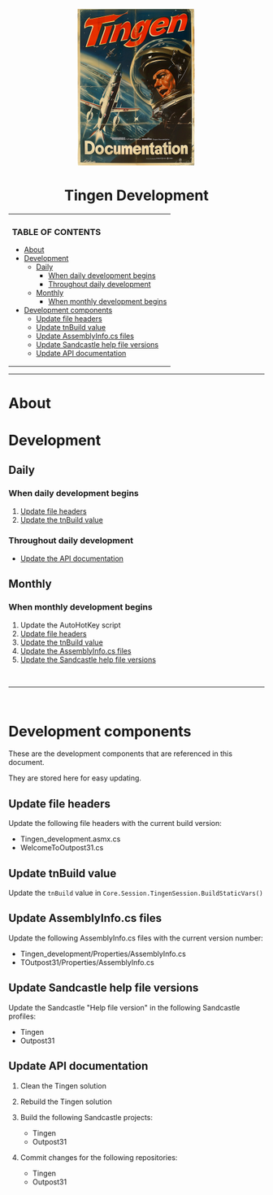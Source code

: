 <!--
  u240805_work-in-progress
-->

<div align="center">

  ![logo](../.github/images/logos/TingenDocumentation_232x308.png)

  <h1>
    Tingen Development
  </h1>

</div>

<!-- The HTML indentations have to stay this way to work. -->
<table>
<tr>
<td>

### TABLE OF CONTENTS
- [About](#about)
- [Development](#development)
  - [Daily](#daily)
    - [When daily development begins](#when-daily-development-begins)
    - [Throughout daily development](#throughout-daily-development)
  - [Monthly](#monthly)
    - [When monthly development begins](#when-monthly-development-begins)
- [Development components](#development-components)
  - [Update file headers](#update-file-headers)
  - [Update tnBuild value](#update-tnbuild-value)
  - [Update AssemblyInfo.cs files](#update-assemblyinfocs-files)
  - [Update Sandcastle help file versions](#update-sandcastle-help-file-versions)
  - [Update API documentation](#update-api-documentation)

</td>
</tr>
</table>

***

# About

# Development

## Daily

### When daily development begins

1. [Update file headers](#update-file-headers)
2. [Update the tnBuild value](#update-the-tnbuild-value)

### Throughout daily development

- [Update the API documentation](#update-the-api-documentation)

## Monthly

### When monthly development begins

1. Update the AutoHotKey script
2. [Update file headers](#update-file-headers)
3. [Update the tnBuild value](#update-the-tnbuild-value)
4. [Update the AssemblyInfo.cs files](#update-the-assemblyinfocs-files)
5. [Update the Sandcastle help file versions](#update-the-sandcastle-help-file-versions)

<br>

***

<br>

# Development components

These are the development components that are referenced in this document.  

They are stored here for easy updating.

## Update file headers

Update the following file headers with the current build version:

- Tingen_development.asmx.cs
- WelcomeToOutpost31.cs

## Update tnBuild value

Update the `tnBuild` value in `Core.Session.TingenSession.BuildStaticVars()`

## Update AssemblyInfo.cs files

Update the following AssemblyInfo.cs files with the current version number:

- Tingen_development/Properties/AssemblyInfo.cs
- TOutpost31/Properties/AssemblyInfo.cs

## Update Sandcastle help file versions

Update the Sandcastle "Help file version" in the following Sandcastle profiles:

- Tingen
- Outpost31

## Update API documentation

1. Clean the Tingen solution

2. Rebuild the Tingen solution

3. Build the following Sandcastle projects:

   - Tingen
   - Outpost31

4. Commit changes for the following repositories:

   - Tingen
   - Outpost31
